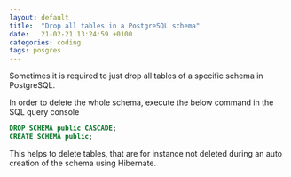 ```yaml
---
layout: default
title:  "Drop all tables in a PostgreSQL schema"
date:   21-02-21 13:24:59 +0100
categories: coding
tags: posgres
---
```


Sometimes it is required to just drop all tables of a specific schema in PostgreSQL.

In order to delete the whole schema, execute the below command in the SQL query console

```sql
DROP SCHEMA public CASCADE;
CREATE SCHEMA public;
```

This helps to delete tables, that are for instance not deleted during an auto creation of the schema using Hibernate.






